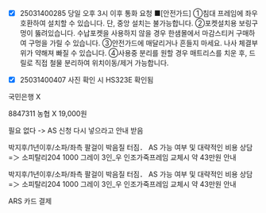- [x] 25031400285 당일 오후 3시 이후 통화 요청 
■[안전가드]  ①침대 프레임에 좌우 호환하여 설치할 수 있습니다. 단, 중앙 설치는 불가능합니다.  ②포켓설치용 보링구멍이 뚫려있습니다. 수납포켓을 사용하지 않을 경우 한샘몰에서 마감스티커 구매하여 구멍을 가릴 수 있습니다.  ③안전가드에 매달리거나 흔들지 마세요. 나사 체결부위가 약해져 빠질 수 있습니다.  ④사용중 분리를 원할 경우 매트리스를 치운 후, 드릴로 직접 철물 분리하여 위치이동/제거 가능합니다. 

- [x] 25031400407 사진 확인 시 HS323E 확인됨


국민은행 X

8847311 농협 X  19,000원


필요 없다 -> AS 신청 다시 넣으라고 안내 받음



박지후/1년이후/소파/좌측 팔걸이 박음질 터짐． AS 가능 여부 및 대략적인 비용 상담 =＞ 소피탈리204 1000 그레이 3인_우 인조가죽프레임 교체시 약 43만원 안내


박지후/1년이후/소파/좌측 팔걸이 박음질 터짐． AS 가능 여부 및 대략적인 비용 상담 =＞ 소피탈리204 1000 그레이 3인_우 인조가죽프레임 교체시 약 43만원 안내


ARS 카드 결제